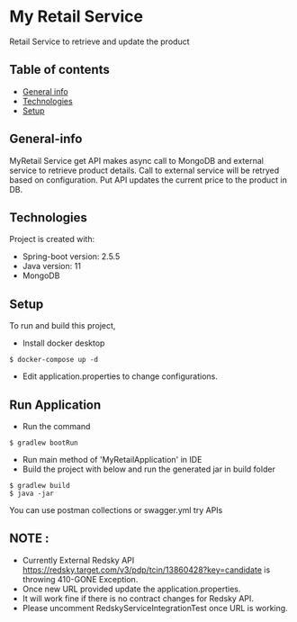# My Retail Service
Retail Service to retrieve and update the product

## Table of contents
* [General info](#general-info)
* [Technologies](#technologies)
* [Setup](#setup)

## General-info
MyRetail Service get API makes async call to MongoDB and external service to retrieve product details.
Call to external service will be retryed based on configuration. 
Put API updates the current price to the product in DB.

## Technologies
Project is created with:
* Spring-boot version: 2.5.5
* Java version: 11
* MongoDB
	
## Setup
To run and build this project, 
- Install docker desktop
```
$ docker-compose up -d
```

- Edit application.properties to change configurations.

## Run Application
- Run the command
```
$ gradlew bootRun
```
- Run main method of 'MyRetailApplication' in IDE
- Build the project with below and run the generated jar in build folder
```
$ gradlew build
$ java -jar
```

You can use postman collections or swagger.yml try APIs

## NOTE :

- Currently External Redsky API https://redsky.target.com/v3/pdp/tcin/13860428?key=candidate is throwing 410-GONE Exception.
- Once new URL provided update the application.properties. 
- It will work fine if there is no contract changes for Redsky API.
- Please uncomment RedskyServiceIntegrationTest once URL is working.

